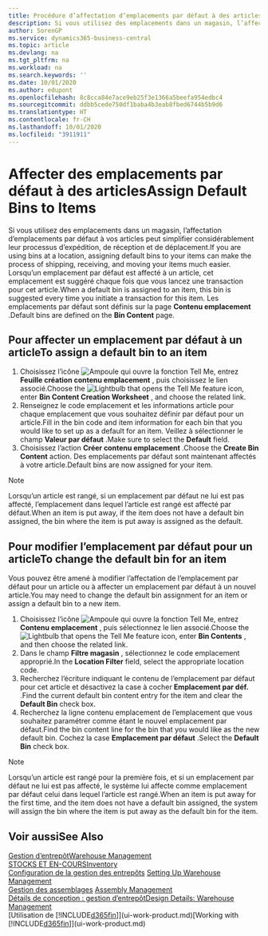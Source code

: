 ```yaml
---
title: Procédure d’affectation d’emplacements par défaut à des articles | Microsoft Docs
description: Si vous utilisez des emplacements dans un magasin, l’affectation d’emplacements par défaut à vos articles peut simplifier considérablement leur processus d’expédition, de réception et de déplacement. Lorsqu’un emplacement par défaut est affecté à un article, cet emplacement est suggéré chaque fois que vous lancez une transaction pour cet article.
author: SorenGP
ms.service: dynamics365-business-central
ms.topic: article
ms.devlang: na
ms.tgt_pltfrm: na
ms.workload: na
ms.search.keywords: ''
ms.date: 10/01/2020
ms.author: edupont
ms.openlocfilehash: 8c8cca84e7ace9eb25f3e1366a5beefa954edbc4
ms.sourcegitcommit: ddbb5cede750df1baba4b3eab8fbed6744b5b9d6
ms.translationtype: HT
ms.contentlocale: fr-CH
ms.lasthandoff: 10/01/2020
ms.locfileid: "3911911"
---
```

# <a name="assign-default-bins-to-items"></a><span data-ttu-id="f3163-104">Affecter des emplacements par défaut à des articles</span><span class="sxs-lookup"><span data-stu-id="f3163-104">Assign Default Bins to Items</span></span>
<span data-ttu-id="f3163-105">Si vous utilisez des emplacements dans un magasin, l’affectation d’emplacements par défaut à vos articles peut simplifier considérablement leur processus d’expédition, de réception et de déplacement.</span><span class="sxs-lookup"><span data-stu-id="f3163-105">If you are using bins at a location, assigning default bins to your items can make the process of shipping, receiving, and moving your items much easier.</span></span> <span data-ttu-id="f3163-106">Lorsqu’un emplacement par défaut est affecté à un article, cet emplacement est suggéré chaque fois que vous lancez une transaction pour cet article.</span><span class="sxs-lookup"><span data-stu-id="f3163-106">When a default bin is assigned to an item, this bin is suggested every time you initiate a transaction for this item.</span></span> <span data-ttu-id="f3163-107">Les emplacements par défaut sont définis sur la page **Contenu emplacement** .</span><span class="sxs-lookup"><span data-stu-id="f3163-107">Default bins are defined on the **Bin Content** page.</span></span>  

## <a name="to-assign-a-default-bin-to-an-item"></a><span data-ttu-id="f3163-108">Pour affecter un emplacement par défaut à un article</span><span class="sxs-lookup"><span data-stu-id="f3163-108">To assign a default bin to an item</span></span>
1.  <span data-ttu-id="f3163-109">Choisissez l’icône ![Ampoule qui ouvre la fonction Tell Me](media/ui-search/search_small.png "Dites-moi ce que vous voulez faire"), entrez **Feuille création contenu emplacement** , puis choisissez le lien associé.</span><span class="sxs-lookup"><span data-stu-id="f3163-109">Choose the ![Lightbulb that opens the Tell Me feature](media/ui-search/search_small.png "Tell me what you want to do") icon, enter **Bin Content Creation Worksheet** , and choose the related link.</span></span>  
2.  <span data-ttu-id="f3163-110">Renseignez le code emplacement et les informations article pour chaque emplacement que vous souhaitez définir par défaut pour un article.</span><span class="sxs-lookup"><span data-stu-id="f3163-110">Fill in the bin code and item information for each bin that you would like to set up as a default for an item.</span></span> <span data-ttu-id="f3163-111">Veillez à sélectionner le champ **Valeur par défaut** .</span><span class="sxs-lookup"><span data-stu-id="f3163-111">Make sure to select the **Default** field.</span></span>  
3.  <span data-ttu-id="f3163-112">Choisissez l’action **Créer contenu emplacement** .</span><span class="sxs-lookup"><span data-stu-id="f3163-112">Choose the **Create Bin Content** action.</span></span> <span data-ttu-id="f3163-113">Des emplacements par défaut sont maintenant affectés à votre article.</span><span class="sxs-lookup"><span data-stu-id="f3163-113">Default bins are now assigned for your item.</span></span>  

> [!NOTE]  
>  <span data-ttu-id="f3163-114">Lorsqu’un article est rangé, si un emplacement par défaut ne lui est pas affecté, l’emplacement dans lequel l’article est rangé est affecté par défaut.</span><span class="sxs-lookup"><span data-stu-id="f3163-114">When an item is put away, if the item does not have a default bin assigned, the bin where the item is put away is assigned as the default.</span></span>  

## <a name="to-change-the-default-bin-for-an-item"></a><span data-ttu-id="f3163-115">Pour modifier l’emplacement par défaut pour un article</span><span class="sxs-lookup"><span data-stu-id="f3163-115">To change the default bin for an item</span></span>  
<span data-ttu-id="f3163-116">Vous pouvez être amené à modifier l’affectation de l’emplacement par défaut pour un article ou à affecter un emplacement par défaut à un nouvel article.</span><span class="sxs-lookup"><span data-stu-id="f3163-116">You may need to change the default bin assignment for an item or assign a default bin to a new item.</span></span>    
1.  <span data-ttu-id="f3163-117">Choisissez l’icône ![Ampoule qui ouvre la fonction Tell Me](media/ui-search/search_small.png "Dites-moi ce que vous voulez faire"), entrez **Contenu emplacement** , puis sélectionnez le lien associé.</span><span class="sxs-lookup"><span data-stu-id="f3163-117">Choose the ![Lightbulb that opens the Tell Me feature](media/ui-search/search_small.png "Tell me what you want to do") icon, enter **Bin Contents** , and then choose the related link.</span></span>  
2.  <span data-ttu-id="f3163-118">Dans le champ **Filtre magasin** , sélectionnez le code emplacement approprié.</span><span class="sxs-lookup"><span data-stu-id="f3163-118">In the **Location Filter** field, select the appropriate location code.</span></span>  
3.  <span data-ttu-id="f3163-119">Recherchez l’écriture indiquant le contenu de l’emplacement par défaut pour cet article et désactivez la case à cocher **Emplacement par déf.** .</span><span class="sxs-lookup"><span data-stu-id="f3163-119">Find the current default bin content entry for the item and clear the **Default Bin** check box.</span></span>  
4.  <span data-ttu-id="f3163-120">Recherchez la ligne contenu emplacement de l’emplacement que vous souhaitez paramétrer comme étant le nouvel emplacement par défaut.</span><span class="sxs-lookup"><span data-stu-id="f3163-120">Find the bin content line for the bin that you would like as the new default bin.</span></span> <span data-ttu-id="f3163-121">Cochez la case **Emplacement par défaut** .</span><span class="sxs-lookup"><span data-stu-id="f3163-121">Select the **Default Bin** check box.</span></span>  

> [!NOTE]  
>  <span data-ttu-id="f3163-122">Lorsqu’un article est rangé pour la première fois, et si un emplacement par défaut ne lui est pas affecté, le système lui affecte comme emplacement par défaut celui dans lequel l’article est rangé.</span><span class="sxs-lookup"><span data-stu-id="f3163-122">When an item is put away for the first time, and the item does not have a default bin assigned, the system will assign the bin where the item is put away as the default bin for the item.</span></span>  

## <a name="see-also"></a><span data-ttu-id="f3163-123">Voir aussi</span><span class="sxs-lookup"><span data-stu-id="f3163-123">See Also</span></span>  
[<span data-ttu-id="f3163-124">Gestion d’entrepôt</span><span class="sxs-lookup"><span data-stu-id="f3163-124">Warehouse Management</span></span>](warehouse-manage-warehouse.md)  
[<span data-ttu-id="f3163-125">STOCKS ET EN-COURS</span><span class="sxs-lookup"><span data-stu-id="f3163-125">Inventory</span></span>](inventory-manage-inventory.md)  
<span data-ttu-id="f3163-126">[Configuration de la gestion des entrepôts](warehouse-setup-warehouse.md)   </span><span class="sxs-lookup"><span data-stu-id="f3163-126">[Setting Up Warehouse Management](warehouse-setup-warehouse.md)   </span></span>  
<span data-ttu-id="f3163-127">[Gestion des assemblages](assembly-assemble-items.md)  </span><span class="sxs-lookup"><span data-stu-id="f3163-127">[Assembly Management](assembly-assemble-items.md)  </span></span>  
[<span data-ttu-id="f3163-128">Détails de conception : gestion d’entrepôt</span><span class="sxs-lookup"><span data-stu-id="f3163-128">Design Details: Warehouse Management</span></span>](design-details-warehouse-management.md)  
<span data-ttu-id="f3163-129">[Utilisation de [!INCLUDE[d365fin](includes/d365fin_md.md)]](ui-work-product.md)</span><span class="sxs-lookup"><span data-stu-id="f3163-129">[Working with [!INCLUDE[d365fin](includes/d365fin_md.md)]](ui-work-product.md)</span></span>
